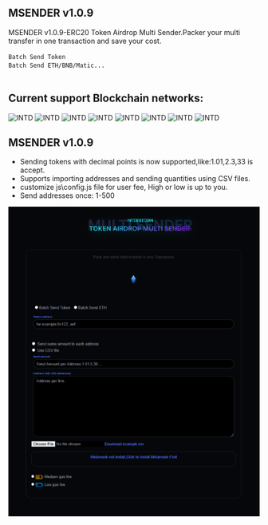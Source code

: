 ## MSENDER v1.0.9
MSENDER v1.0.9-ERC20 Token Airdrop Multi Sender.Packer your multi transfer in one transaction and save your cost.<br>

``Batch Send Token``<br>
``Batch Send ETH/BNB/Matic...``<br><br>
## Current support Blockchain networks:<br>
<img src="https://intdestcoin.com/storage/elementor/thumbs/xcchain-pvxoemf20etxqs5lnp77w9u9pc06uuau3ed8lap0qs.png" width="90" height="90" alt="INTD"> <img src="https://intdestcoin.com/storage/elementor/thumbs/eth-przwgsfj1043xpf3ws595duthu41rgykxrh8x4jitg.webp" width="90" height="90" alt="INTD"> <img src="https://intdestcoin.com/storage/elementor/thumbs/bsc-przwgrhou62tm3gh29qmkw3cwg8ojruulmtrfukwzo.webp" width="90" height="90" alt="INTD"> <img src="https://intdestcoin.com/storage/elementor/thumbs/polygon-przwgtdd7u5e9bdqrajvpvma37zez62b9w4qeei4n8.webp" width="90" height="90" alt="INTD"> <img src="https://intdestcoin.com/storage/elementor/thumbs/avax-pvvrfvdma04rpmhn6im9ysbvyl63npy8qx6z27w7pg.png" width="90" height="90" alt="INTD"> <img src="https://intdestcoin.com/storage/elementor/thumbs/ftm-1-pvvrf6xtcb7bbrh5581z5yhwikik3l97zk8cl0wg78.png" width="90" height="90" alt="INTD"> <img src="https://intdestcoin.com/storage/elementor/thumbs/aurora-pw3iq37r2tljq46em0ai151m6v7kfvhy2ogcvaem84.webp" width="90" height="90" alt="INTD"> <img src="https://intdestcoin.com/storage/elementor/thumbs/optimism-pw3ipyik4nf442d8dg9d6o8b7xuqddzae16xgwll38.webp" width="90" height="90" alt="INTD">
<br>

## MSENDER v1.0.9
* Sending tokens with decimal points is now supported,like:1.01,2.3,33 is accept.<br>
* Supports importing addresses and sending quantities using CSV files.<br>
* customize js\config.js file for user fee, High or low is up to you.<br>
* Send addresses once: 1-500<br>

<img src="https://github.com/intdest/MSender/blob/main/img/preview.png" alt="MSENDER v1.0.9">
